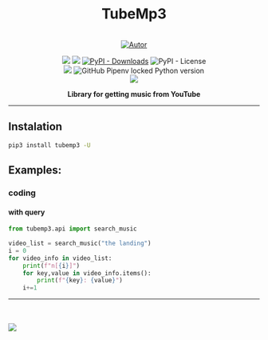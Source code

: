 <h1 align='center'>TubeMp3</h1>
<p align='center'>

<br/>
<a href="https://github.com/perseu912"><img title="Autor" src="https://img.shields.io/badge/Autor-reinan_br-blue.svg?style=for-the-badge&logo=github"></a>
<br/>
<p align='center'>
<!-- github dados -->
<!-- sites de pacotes -->
<a href='https://pypi.org/project/tubemp3/'><img src='https://img.shields.io/pypi/v/tubemp3'></a>
<a href='#'><img src='https://img.shields.io/pypi/wheel/tubemp3'></a>
<a href='#'><img alt="PyPI - Downloads" src="https://img.shields.io/pypi/dm/tubemp3"></a>
<img alt="PyPI - License" src="https://img.shields.io/pypi/l/tubemp3?color=orange">
<br/>


<img src='https://img.shields.io/badge/system-linux%20%7C%20deb-brightgreen'>

<img alt="GitHub Pipenv locked Python version" src="https://img.shields.io/github/pipenv/locked/python-version/perseu912/tubemp3">

<br/>
<!-- outros premios e analises -->
<!-- <a href='#'><img alt="CodeFactor Grade" src="https://img.shields.io/codefactor/grade/github/perseu912/noawclg?logo=codefactor">
</a> -->
<!-- redes sociais -->
<a href='https://instagram.com/reysofts/'><img src='https://shields.io/badge/insta-reysofts-darkviolet?logo=instagram&style=flat'></a>

</p>
</p>
<p align='center'> <b>Library for getting music from YouTube</b></p>
<hr/>

## Instalation

```sh
pip3 install tubemp3 -U
```


## Examples:



### coding

#### with query

```py
from tubemp3.api import search_music

video_list = search_music("the landing")
i = 0
for video_info in video_list:
    print(f"n[{i}]")
    for key,value in video_info.items():
        print(f"{key}: {value}")
    i+=1

```
<hr>
<br>
<br>
<img src="https://reysofts.com.br/engine/libs/save_table_access_libs.php?lib_name=tubemp3">
